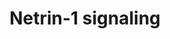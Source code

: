 ---
annotations:
- type: Pathway Ontology
  value: signaling pathway
- type: Pathway Ontology
  value: signaling pathway pertinent to the brain and nervous system
authors:
- MaintBot
- ReactomeTeam
- Anwesha
- Ryanmiller
description: 'Netrins are secreted proteins that play a crucial role in neuronal migration
  and in axon guidance during the development of the nervous system. To date, several
  Netrins have been described in mouse and humans: Netrin-1, -3/NTL2, -4/h and G-Netrins.
  Netrin-1 is the most studied member of the family and has been shown to play a crucial
  role in neuronal navigation during nervous system development mainly through its
  interaction with its receptors DCC and UNC5. Members of the Deleted in colorectal
  cancer (DCC) family- which includes DCC and Neogenin in vertebrates- mediate netrin-induced
  axon attraction, whereas the C. elegans UNC5 receptor and its four vertebrate homologs
  Unc5a-Unc5d mediate repulsion.  View original pathway at [http://www.reactome.org/PathwayBrowser/#DIAGRAM=373752
  Reactome].'
last-edited: 2021-01-25
organisms:
- Homo sapiens
redirect_from:
- /index.php/Pathway:WP1868
- /instance/WP1868
schema-jsonld:
- '@context': https://schema.org/
  '@id': https://wikipathways.github.io/pathways/WP1868.html
  '@type': Dataset
  creator:
    '@type': Organization
    name: WikiPathways
  description: 'Netrins are secreted proteins that play a crucial role in neuronal
    migration and in axon guidance during the development of the nervous system. To
    date, several Netrins have been described in mouse and humans: Netrin-1, -3/NTL2,
    -4/h and G-Netrins. Netrin-1 is the most studied member of the family and has
    been shown to play a crucial role in neuronal navigation during nervous system
    development mainly through its interaction with its receptors DCC and UNC5. Members
    of the Deleted in colorectal cancer (DCC) family- which includes DCC and Neogenin
    in vertebrates- mediate netrin-induced axon attraction, whereas the C. elegans
    UNC5 receptor and its four vertebrate homologs Unc5a-Unc5d mediate repulsion.  View
    original pathway at [http://www.reactome.org/PathwayBrowser/#DIAGRAM=373752 Reactome].'
  keywords:
  - 'MyrG-p-Y420-FYN-1 '
  - I(1,4,5)P3
  - 'GTP '
  - PTK2
  - 'TRPC3(1-848) '
  - DCC,NEO1:MYO10
  - NTN1:DCC:SIAH2
  - NEO1:RGD
  - GDP
  - 'TRPC1 '
  - RGD
  - NTN1
  - DSCAM, DSCAML1
  - oligomer:p-Y397-PTK2:MyrG-p-Y419-SRC,MyrG-p-Y420-FYN:NCK1
  - 'CDC42 '
  - oligomer:p-Y397-PTK2:MyrG-p-Y419-SRC,MyrG-p-Y420-FYN:NCK1:DOCK1,TRIO:CDC42:GTP
  - 'HFE2 '
  - 'DSCAML1 '
  - 'SIAH1 '
  - 'EZR '
  - 'p-T180,Y182-MAPK11 '
  - 'MYO10 '
  - DCC:NTN1:UNC5C
  - DCC, UNC5A
  - 'Mg2+ '
  - p-4Y-PLCG1
  - UNC5B:AGAP2
  - 'DSCAM '
  - 'TRPC5 '
  - DCC,NEO1
  - 'p-T180,Y182-MAPK14 '
  - 'p-5Y-UNC5C '
  - 'ABLIM2 '
  - PLCG1
  - 'UNC5C '
  - 'PTPN11 '
  - DSCAM
  - 'PTK2 '
  - ATP
  - 'DCC '
  - NTN1:UNC5
  - DCC:NTN1:p-5Y-UNC5C:PTPN11
  - NTN1:NEO1
  - oligomer:p-Y397-PTK2:MyrG-p-Y419-SRC,MyrG-p-Y420-FYN:NCK1:DOCK1,TRIO:RAC1:GTP:ABLIM
  - cofactor)
  - ROBO1:SLIT
  - 'TRIO '
  - NTN1:DCC
  - PTPN11
  - PITPNA
  - 'MAPK12 '
  - 'TRPC4 '
  - channels
  - DCC:NTN1
  - 'p-Y1420-DCC '
  - SIAH2
  - MAP kinase p38 (Mg2+
  - GTP
  - 'p-S144-PAK1 '
  - oligomer:p-Y397-PTK2
  - 'RGMB '
  - oligomer:p-Y397-PTK2:MyrG-p-Y419-SRC,MyrG-p-Y420-FYN
  - NTN1:p-Y1420-DCC
  - MyrG-p-Y419-SRC
  - p-T567-EZR:PIP2
  - RAC1:GDP
  - 'GDP '
  - p-Y90,T538,S676,S695-PRKCQ
  - N-WASP
  - DSCAM/DSCAML1
  - DCC:NTN1:UNC5
  - p-S144-PAK1:RAC1:GTP
  - ADP
  - DSCAM:DCC
  - SIAH1
  - 'UNC5B '
  - p38 (Mg2+ cofactor)
  - 'NTN1 '
  - 'RGMA '
  - 'WASL '
  - PI(4,5)P2
  - MAPK8
  - DSCAM:NTN1
  - oligomer:p-Y397-PTK2:MyrG-p-Y419-SRC,MyrG-p-Y420-FYN:NCK1:DOCK1,TRIO
  - 'ABLIM1 '
  - 'ROBO1 '
  - NEO1
  - 'NCK1 '
  - NCK1
  - homodimers
  - 'DOCK1 '
  - 'TRPC6 '
  - 'AGAP2 '
  - 'RAC1 '
  - 'MAPK11 '
  - oligomer:PTK2
  - p-T,Y-MAPK8
  - CDC42:GDP
  - TRPC channels
  - MYO10
  - oligomer:p-Y397-PTK2:MyrG-p-Y419-SRC,MyrG-p-Y420-FYN:NCK1:DOCK1,TRIO:CDC42:GTP:WASL:PIP2
  - DCC:p-T567-EZR:PIP2
  - 'PI(4,5)P2 '
  - EZR:PIP2
  - EZR
  - UNC5
  - NTN4
  - DCC:ROBO1:SLIT
  - 'NTN4 '
  - NTN1:DCC oligomer
  - DAGs
  - 'SLIT2 '
  - Activated TRP
  - 'p-T567-EZR '
  - MyrG-p-Y419-SRC,MyrG-p-Y420-FYN
  - NTN1:DCC:SIAH1
  - DCC
  - 'ABLIM3 '
  - 'SLIT3 '
  - 'p-Y397-PTK2 '
  - DCC:NTN1:p-5Y-UNC5C
  - 'MAPK13 '
  - 'UNC5A '
  - DSCAM:p-S144-PAK1:RAC1:GTP
  - oligomer:p-Y397-PTK2:MyrG-p-Y419-SRC,MyrG-p-Y420-FYN:NCK1:DOCK1,TRIO:RAC1:GTP
  - DOCK1,TRIO
  - NTN4:DCC,UNC5A
  - Phospho-MAP kinase
  - UNC5B
  - NTN1:DCC:PITPNA
  - 'SLIT1 '
  - 'MAPK14 '
  - H2O
  - 'MyrG-p-Y419-SRC '
  - 'SIAH2 '
  - AGAP2
  - 'PITPNA '
  - 'NEO1 '
  - 'UNC5D '
  - 'TRPC7 '
  - ABLIM
  license: CC0
  name: Netrin-1 signaling
seo: CreativeWork
title: Netrin-1 signaling
wpid: WP1868
---